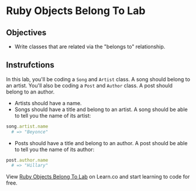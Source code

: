 # Ruby Objects Belong To Lab

## Objectives

* Write classes that are related via the "belongs to" relationship. 

## Instrufctions

In this lab, you'll be coding a `Song` and `Artist` class. A song should belong to an artist. You'll also be coding a `Post` and `Author` class. A post should belong to an author. 

* Artists should have a name. 
* Songs should have a title and belong to an artist. A song should be able to tell you the name of its artist:

```ruby
song.artist.name
  # => "Beyonce"
```

* Posts should have a title and belong to an author. A post should be able to tell you the name of its author:

```ruby
post.author.name
  # => "Hillary"
```

<p data-visibility='hidden'>View <a href='https://learn.co/lessons/ruby-objects-belong-to-lab' title='Ruby Objects Belong To Lab'>Ruby Objects Belong To Lab</a> on Learn.co and start learning to code for free.</p>

